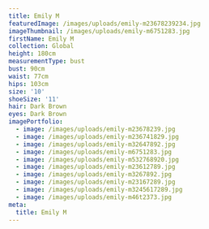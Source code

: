 ```yaml
---
title: Emily M
featuredImage: /images/uploads/emily-m23678239234.jpg
imageThumbnail: /images/uploads/emily-m6751283.jpg
firstName: Emily M
collection: Global
height: 180cm
measurementType: bust
bust: 90cm
waist: 77cm
hips: 103cm
size: '10'
shoeSize: '11'
hair: Dark Brown
eyes: Dark Brown
imagePortfolio:
  - image: /images/uploads/emily-m23678239.jpg
  - image: /images/uploads/emily-m236741829.jpg
  - image: /images/uploads/emily-m32647892.jpg
  - image: /images/uploads/emily-m6751283.jpg
  - image: /images/uploads/emily-m532768920.jpg
  - image: /images/uploads/emily-m23612789.jpg
  - image: /images/uploads/emily-m3267892.jpg
  - image: /images/uploads/emily-m23167289.jpg
  - image: /images/uploads/emily-m3245617289.jpg
  - image: /images/uploads/emily-m46t2373.jpg
meta:
  title: Emily M
---
```


